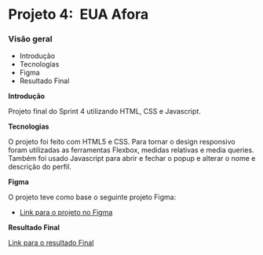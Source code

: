 # Projeto 4:  EUA Afora

### Visão geral

- Introdução
- Tecnologias
- Figma
- Resultado Final

**Introdução**

Projeto final do Sprint 4 utilizando HTML, CSS e Javascript.

**Tecnologias**

O projeto foi feito com HTML5 e CSS. Para tornar o design responsivo foram utilizadas as ferramentas Flexbox, medidas relativas e media queries. Também foi usado Javascript para abrir e fechar o popup e alterar o nome e descrição do perfil.

**Figma**

O projeto teve como base o seguinte projeto Figma:

- [Link para o projeto no Figma](https://www.figma.com/file/XfB6BSINvliub43JgKza1e/WEB.-Sprint-4.-Around-The-U.S.-desktop-%2B-mobile-pt)

**Resultado Final**

[Link para o resultado Final](https://felipedacosta.github.io/web_project_4_ptbr/)
